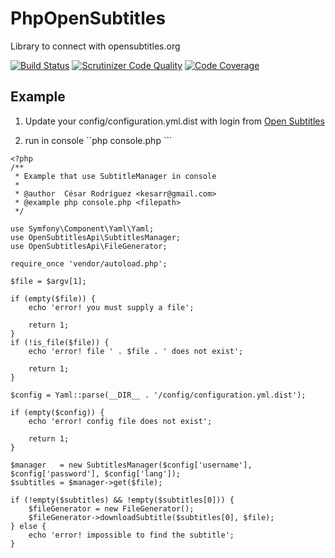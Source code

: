PhpOpenSubtitles
=====

Library to connect with opensubtitles.org

[![Build Status](https://travis-ci.org/kesar/PhpOpenSubtitles.png?branch=master)](https://travis-ci.org/kesar/PhpOpenSubtitles)
[![Scrutinizer Code Quality](https://scrutinizer-ci.com/g/kesar/PhpOpenSubtitles/badges/quality-score.png?b=master)](https://scrutinizer-ci.com/g/kesar/PhpOpenSubtitles/?branch=master)
[![Code Coverage](https://scrutinizer-ci.com/g/kesar/PhpOpenSubtitles/badges/coverage.png?b=master)](https://scrutinizer-ci.com/g/kesar/PhpOpenSubtitles/?branch=master)

## Example

1. Update your config/configuration.yml.dist with login from [Open Subtitles](http://opensubtitles.org) 

2. run in console ``php console.php <filePathOfYourVideoFile>```


```
<?php
/**
 * Example that use SubtitleManager in console
 *
 * @author  César Rodríguez <kesarr@gmail.com>
 * @example php console.php <filepath>
 */

use Symfony\Component\Yaml\Yaml;
use OpenSubtitlesApi\SubtitlesManager;
use OpenSubtitlesApi\FileGenerator;

require_once 'vendor/autoload.php';

$file = $argv[1];

if (empty($file)) {
    echo 'error! you must supply a file';

    return 1;
}
if (!is_file($file)) {
    echo 'error! file ' . $file . ' does not exist';

    return 1;
}

$config = Yaml::parse(__DIR__ . '/config/configuration.yml.dist');

if (empty($config)) {
    echo 'error! config file does not exist';

    return 1;
}

$manager   = new SubtitlesManager($config['username'], $config['password'], $config['lang']);
$subtitles = $manager->get($file);

if (!empty($subtitles) && !empty($subtitles[0])) {
    $fileGenerator = new FileGenerator();
    $fileGenerator->downloadSubtitle($subtitles[0], $file);
} else {
    echo 'error! impossible to find the subtitle';
}
```
